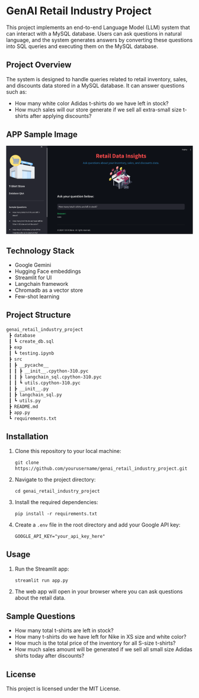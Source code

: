 # GenAI Retail Industry Project

This project implements an end-to-end Language Model (LLM) system that can interact with a MySQL database. Users can ask questions in natural language, and the system generates answers by converting these questions into SQL queries and executing them on the MySQL database.

## Project Overview

The system is designed to handle queries related to retail inventory, sales, and discounts data stored in a MySQL database. It can answer questions such as:

- How many white color Adidas t-shirts do we have left in stock?
- How much sales will our store generate if we sell all extra-small size t-shirts after applying discounts?

## APP Sample Image
![](resources/app_sample.png)

## Technology Stack

- Google Gemini
- Hugging Face embeddings
- Streamlit for UI
- Langchain framework
- Chromadb as a vector store
- Few-shot learning

## Project Structure

```
genai_retail_industry_project
 ┣ database
 ┃ ┗ create_db.sql
 ┣ exp
 ┃ ┗ testing.ipynb
 ┣ src
 ┃ ┣ __pycache__
 ┃ ┃ ┣ __init__.cpython-310.pyc
 ┃ ┃ ┣ langchain_sql.cpython-310.pyc
 ┃ ┃ ┗ utils.cpython-310.pyc
 ┃ ┣ __init__.py
 ┃ ┣ langchain_sql.py
 ┃ ┗ utils.py
 ┣ README.md
 ┣ app.py
 ┗ requirements.txt
```

## Installation

1. Clone this repository to your local machine:  
   ```
   git clone https://github.com/yourusername/genai_retail_industry_project.git
   ```

2. Navigate to the project directory:
   ```
   cd genai_retail_industry_project
   ```

3. Install the required dependencies:
   ```
   pip install -r requirements.txt
   ```

4. Create a `.env` file in the root directory and add your Google API key:
   ```
   GOOGLE_API_KEY="your_api_key_here"
   ```

## Usage

1. Run the Streamlit app:
   ```
   streamlit run app.py
   ```

2. The web app will open in your browser where you can ask questions about the retail data.

## Sample Questions

- How many total t-shirts are left in stock?
- How many t-shirts do we have left for Nike in XS size and white color?
- How much is the total price of the inventory for all S-size t-shirts?
- How much sales amount will be generated if we sell all small size Adidas shirts today after discounts?

## License

This project is licensed under the MIT License.